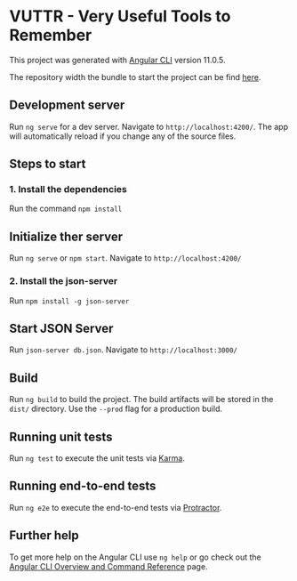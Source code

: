 # VUTTR - Very Useful Tools to Remember

This project was generated with [Angular CLI](https://github.com/angular/angular-cli) version 11.0.5.

The repository width the bundle to start the project can be find [here].

[here]: https://github.com/andRiott7/vuttr
## Development server

Run `ng serve` for a dev server. Navigate to `http://localhost:4200/`. The app will automatically reload if you change any of the source files.

## Steps to start

### 1. Install the dependencies

Run the command `npm install`

## Initialize ther server

Run `ng serve` or `npm start`. Navigate to `http://localhost:4200/`

### 2. Install the json-server

Run `npm install -g json-server` 

## Start JSON Server

Run `json-server db.json`. Navigate to `http://localhost:3000/`

## Build

Run `ng build` to build the project. The build artifacts will be stored in the `dist/` directory. Use the `--prod` flag for a production build.

## Running unit tests

Run `ng test` to execute the unit tests via [Karma](https://karma-runner.github.io).

## Running end-to-end tests

Run `ng e2e` to execute the end-to-end tests via [Protractor](http://www.protractortest.org/).

## Further help

To get more help on the Angular CLI use `ng help` or go check out the [Angular CLI Overview and Command Reference](https://angular.io/cli) page.


